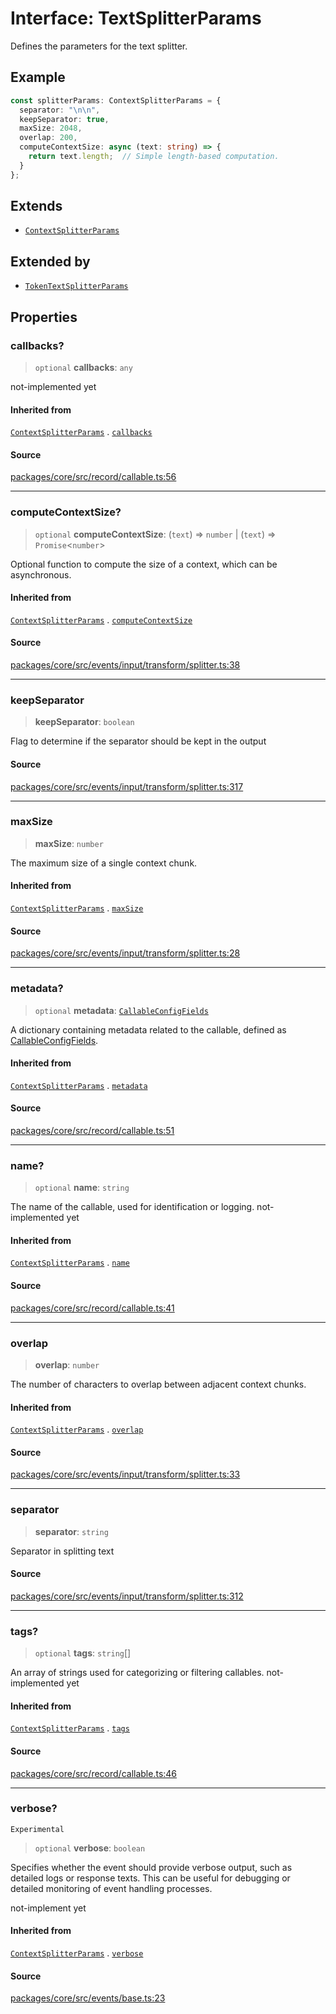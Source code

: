 # Interface: TextSplitterParams

Defines the parameters for the text splitter.

## Example

```typescript
const splitterParams: ContextSplitterParams = {
  separator: "\n\n",
  keepSeparator: true,
  maxSize: 2048,
  overlap: 200,
  computeContextSize: async (text: string) => {
    return text.length;  // Simple length-based computation.
  }
};
```

## Extends

- [`ContextSplitterParams`](ContextSplitterParams.md)

## Extended by

- [`TokenTextSplitterParams`](TokenTextSplitterParams.md)

## Properties

### callbacks?

> `optional` **callbacks**: `any`

not-implemented yet

#### Inherited from

[`ContextSplitterParams`](ContextSplitterParams.md) . [`callbacks`](ContextSplitterParams.md#callbacks)

#### Source

[packages/core/src/record/callable.ts:56](https://github.com/VictorS67/encre/blob/42c3bddca4be2d23ad959c1c99381eefbf43789c/packages/core/src/record/callable.ts#L56)

***

### computeContextSize?

> `optional` **computeContextSize**: (`text`) => `number` \| (`text`) => `Promise`\<`number`\>

Optional function to compute the size of a context, which can be asynchronous.

#### Inherited from

[`ContextSplitterParams`](ContextSplitterParams.md) . [`computeContextSize`](ContextSplitterParams.md#computecontextsize)

#### Source

[packages/core/src/events/input/transform/splitter.ts:38](https://github.com/VictorS67/encre/blob/42c3bddca4be2d23ad959c1c99381eefbf43789c/packages/core/src/events/input/transform/splitter.ts#L38)

***

### keepSeparator

> **keepSeparator**: `boolean`

Flag to determine if the separator should be kept in the output

#### Source

[packages/core/src/events/input/transform/splitter.ts:317](https://github.com/VictorS67/encre/blob/42c3bddca4be2d23ad959c1c99381eefbf43789c/packages/core/src/events/input/transform/splitter.ts#L317)

***

### maxSize

> **maxSize**: `number`

The maximum size of a single context chunk.

#### Inherited from

[`ContextSplitterParams`](ContextSplitterParams.md) . [`maxSize`](ContextSplitterParams.md#maxsize)

#### Source

[packages/core/src/events/input/transform/splitter.ts:28](https://github.com/VictorS67/encre/blob/42c3bddca4be2d23ad959c1c99381eefbf43789c/packages/core/src/events/input/transform/splitter.ts#L28)

***

### metadata?

> `optional` **metadata**: [`CallableConfigFields`](../../../../../record/callable/type-aliases/CallableConfigFields.md)

A dictionary containing metadata related to the callable, defined as [CallableConfigFields](../../../../../record/callable/type-aliases/CallableConfigFields.md).

#### Inherited from

[`ContextSplitterParams`](ContextSplitterParams.md) . [`metadata`](ContextSplitterParams.md#metadata)

#### Source

[packages/core/src/record/callable.ts:51](https://github.com/VictorS67/encre/blob/42c3bddca4be2d23ad959c1c99381eefbf43789c/packages/core/src/record/callable.ts#L51)

***

### name?

> `optional` **name**: `string`

The name of the callable, used for identification or logging. not-implemented yet

#### Inherited from

[`ContextSplitterParams`](ContextSplitterParams.md) . [`name`](ContextSplitterParams.md#name)

#### Source

[packages/core/src/record/callable.ts:41](https://github.com/VictorS67/encre/blob/42c3bddca4be2d23ad959c1c99381eefbf43789c/packages/core/src/record/callable.ts#L41)

***

### overlap

> **overlap**: `number`

The number of characters to overlap between adjacent context chunks.

#### Inherited from

[`ContextSplitterParams`](ContextSplitterParams.md) . [`overlap`](ContextSplitterParams.md#overlap)

#### Source

[packages/core/src/events/input/transform/splitter.ts:33](https://github.com/VictorS67/encre/blob/42c3bddca4be2d23ad959c1c99381eefbf43789c/packages/core/src/events/input/transform/splitter.ts#L33)

***

### separator

> **separator**: `string`

Separator in splitting text

#### Source

[packages/core/src/events/input/transform/splitter.ts:312](https://github.com/VictorS67/encre/blob/42c3bddca4be2d23ad959c1c99381eefbf43789c/packages/core/src/events/input/transform/splitter.ts#L312)

***

### tags?

> `optional` **tags**: `string`[]

An array of strings used for categorizing or filtering callables. not-implemented yet

#### Inherited from

[`ContextSplitterParams`](ContextSplitterParams.md) . [`tags`](ContextSplitterParams.md#tags)

#### Source

[packages/core/src/record/callable.ts:46](https://github.com/VictorS67/encre/blob/42c3bddca4be2d23ad959c1c99381eefbf43789c/packages/core/src/record/callable.ts#L46)

***

### verbose?

`Experimental`

> `optional` **verbose**: `boolean`

Specifies whether the event should provide verbose output, such as detailed logs or response texts.
This can be useful for debugging or detailed monitoring of event handling processes.

not-implement yet

#### Inherited from

[`ContextSplitterParams`](ContextSplitterParams.md) . [`verbose`](ContextSplitterParams.md#verbose)

#### Source

[packages/core/src/events/base.ts:23](https://github.com/VictorS67/encre/blob/42c3bddca4be2d23ad959c1c99381eefbf43789c/packages/core/src/events/base.ts#L23)
